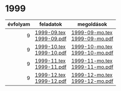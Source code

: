 # 1999

| évfolyam | feladatok | megoldások |
|---:|---|---|
| 9|[1999-09.tex](1999-09.tex) <br> [1999-09.pdf](1999-09.pdf) | [1999-09-mo.tex](1999-09-mo.tex) <br> [1999-09-mo.pdf](1999-09-mo.pdf)|
| 9|[1999-10.tex](1999-10.tex) <br> [1999-10.pdf](1999-10.pdf) | [1999-10-mo.tex](1999-10-mo.tex) <br> [1999-10-mo.pdf](1999-09-mo.pdf)|
| 9|[1999-11.tex](1999-11.tex) <br> [1999-11.pdf](1999-11.pdf) | [1999-11-mo.tex](1999-11-mo.tex) <br> [1999-11-mo.pdf](1999-09-mo.pdf)|
| 9|[1999-12.tex](1999-12.tex) <br> [1999-12.pdf](1999-12.pdf) | [1999-12-mo.tex](1999-12-mo.tex) <br> [1999-12-mo.pdf](1999-09-mo.pdf)|
